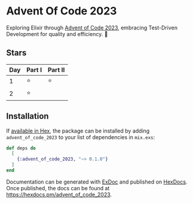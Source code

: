 # Advent Of Code 2023

Exploring Elixir through [Advent of Code 2023](https://adventofcode.com/2023), embracing Test-Driven Development for quality and efficiency. :purple_heart:

## Stars

| Day | Part I | Part II |
| --- | ------ | ------ |
| 1   | ⭐️ | ⭐️ |
| 2   | ⭐️ |  |

## Installation

If [available in Hex](https://hex.pm/docs/publish), the package can be installed
by adding `advent_of_code_2023` to your list of dependencies in `mix.exs`:

```elixir
def deps do
  [
    {:advent_of_code_2023, "~> 0.1.0"}
  ]
end
```

Documentation can be generated with [ExDoc](https://github.com/elixir-lang/ex_doc)
and published on [HexDocs](https://hexdocs.pm). Once published, the docs can
be found at <https://hexdocs.pm/advent_of_code_2023>.
